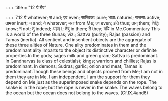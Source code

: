 +++
title = "12 ये चैव"

+++
7.12 ये whatever; च and; एव even; सात्त्विकाः pure; भावाः natures;
राजसाः active; तामसाः inert; च and; ये whatever; मत्तः from Me; एव even;
इति thus; तान् them; विद्धि know; न not; तु indeed; अहम् I; तेषु in
them; ते they; मयि in Me.Commentary This is a world of the three Gunas;
viz.; Sattva (purity); Rajas (passion) and Tamas (inertia). All sentient
and insentient objects are the aggregate of these three alities of
Nature. One ality predominates in them and the predominant ality imparts
to the object its distinctive character or definite properties.In the
gods; sages milk and green gram; Sattva is predominant. In Gandharvas (a
class of celestials); kings; warriors and chillies; Rajas is
predominant. In demons; Sudras; garlic; onion and meat; Tamas is
predominant.Though these beings and objects proceed from Me; I am not in
them they are in Me. I am independent. I am the support for them they
depend on Me just as the superimposed snake depends on the rope. The
snake is in the rope; but the rope is never in the snake. The waves
belong to the ocean but the ocean does not belong to the waves.
(Cf.IX.4and6)
